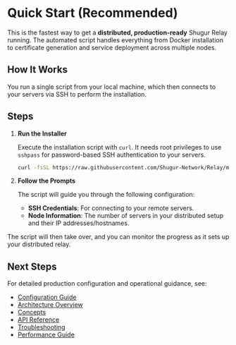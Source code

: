 # Quick Start (Recommended)

This is the fastest way to get a **distributed, production-ready** Shugur Relay running. The automated script handles everything from Docker installation to certificate generation and service deployment across multiple nodes.

## How It Works

You run a single script from your local machine, which then connects to your servers via SSH to perform the installation.

## Steps

1. **Run the Installer**

    Execute the installation script with `curl`. It needs root privileges to use `sshpass` for password-based SSH authentication to your servers.

    ```bash
    curl -fsSL https://raw.githubusercontent.com/Shugur-Network/Relay/main/scripts/install.distributed.sh | sudo bash
    ```

2. **Follow the Prompts**

    The script will guide you through the following configuration:
    - **SSH Credentials**: For connecting to your remote servers.
    - **Node Information**: The number of servers in your distributed setup and their IP addresses/hostnames.

The script will then take over, and you can monitor the progress as it sets up your distributed relay.

## Next Steps

For detailed production configuration and operational guidance, see:

- [Configuration Guide](../CONFIGURATION.md)
- [Architecture Overview](../ARCHITECTURE.md)
- [Concepts](../CONCEPTS.md)
- [API Reference](../API.md)
- [Troubleshooting](../TROUBLESHOOTING.md)
- [Performance Guide](../PERFORMANCE.md)
